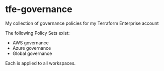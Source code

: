 # tfe-governance
My collection of governance policies for my Terraform Enterprise account

The following Policy Sets exist:

- AWS governance
- Azure governance
- Global governance

Each is applied to all workspaces. 
